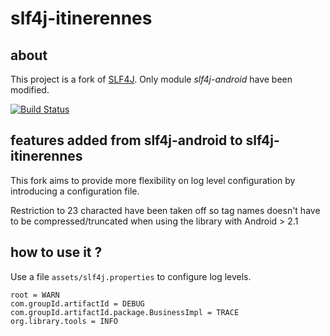 
slf4j-itinerennes
==================

about 
-----

This project is a fork of [SLF4J](https://github.com/qos-ch/slf4j). Only module _slf4j-android_ have been modified.

[![Build Status](https://travis-ci.org/kops/slf4j.png?branch=master)](https://travis-ci.org/kops/slf4j)

features added from slf4j-android to slf4j-itinerennes
------------------------------------------------------

This fork aims to provide more flexibility on log level configuration by introducing a configuration file. 

Restriction to 23 characted have been taken off so tag names doesn't have to be compressed/truncated when using the library with Android > 2.1

how to use it ?
---------------

Use a file `assets/slf4j.properties` to configure log levels.

```
root = WARN
com.groupId.artifactId = DEBUG
com.groupId.artifactId.package.BusinessImpl = TRACE
org.library.tools = INFO
```
